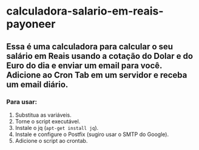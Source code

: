# calculadora-salario-em-reais-payoneer
## Essa é uma calculadora para calcular o seu salário em Reais usando a cotação do Dolar e do Euro do dia e enviar um email para você. Adicione ao Cron Tab em um servidor e receba um email diário.

### Para usar:
1. Substitua as variáveis.
2. Torne o script executável.
3. Instale o jq (`apt-get install jq`).
3. Instale e configure o Postfix (sugiro usar o SMTP do Google).
4. Adicione o script ao crontab.
